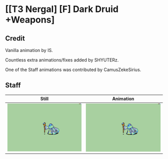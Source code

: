 # [\[T3 Nergal\] \[F\] Dark Druid +Weapons]

## Credit

Vanilla animation by IS. 

Countless extra animations/fixes added by SHYUTERz.

One of the Staff animations was contributed by CamusZekeSirius.
	
## Staff

| Still | Animation |
| :---: | :-------: |
| ![Staff still](./Staff_000.png) | ![Staff animation](./Staff.gif) |
